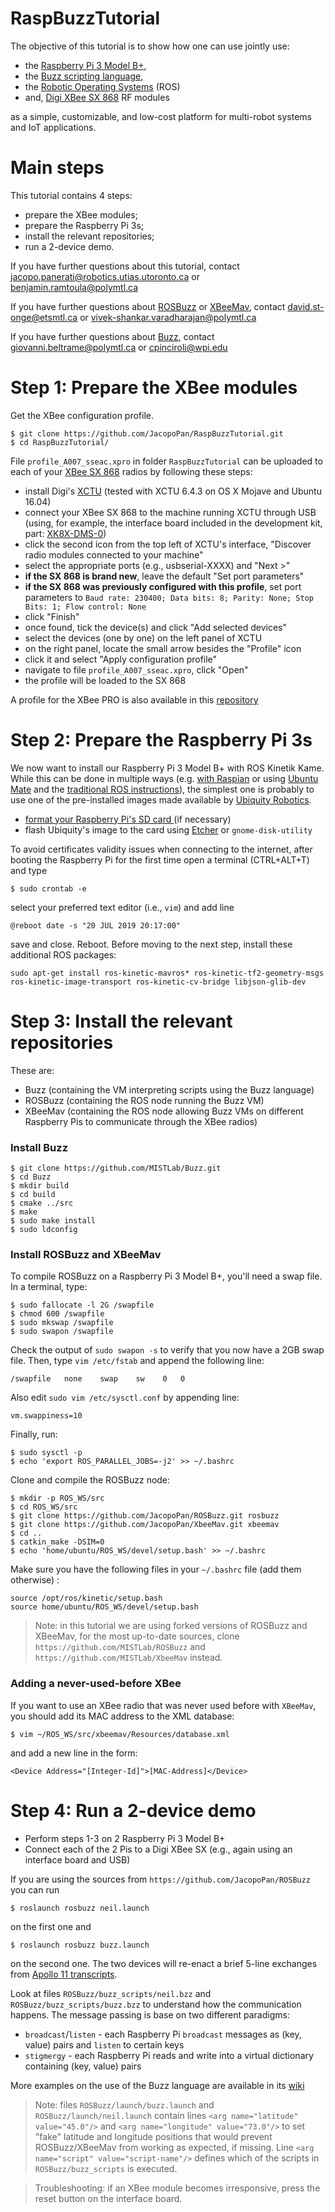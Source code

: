 # RaspBuzzTutorial

The objective of this tutorial is to show how one can use jointly use:

- the [Raspberry Pi 3 Model B+](https://www.raspberrypi.org/products/raspberry-pi-3-model-b-plus/),
- the [Buzz scripting language](https://the.swarming.buzz/wiki/),
- the [Robotic Operating Systems](https://www.ros.org/about-ros/) (ROS)
- and, [Digi XBee SX 868](https://www.digi.com/products/embedded-systems/digi-xbee/rf-modules/sub-1-ghz-modules/digi-xbee-sx-868) RF modules

as a simple, customizable, and low-cost platform for multi-robot systems and IoT applications.

# Main steps

This tutorial contains 4 steps:

- prepare the XBee modules;
- prepare the Raspberry Pi 3s;
- install the relevant repositories;
- run a 2-device demo.

If you have further questions about this tutorial, contact <jacopo.panerati@robotics.utias.utoronto.ca> or <benjamin.ramtoula@polymtl.ca>

If you have further questions about [ROSBuzz](https://github.com/MISTLab/ROSBuzz) or [XBeeMav](https://github.com/MISTLab/XbeeMav), contact 
<david.st-onge@etsmtl.ca> or <vivek-shankar.varadharajan@polymtl.ca>

If you have further questions about [Buzz](https://github.com/MISTLab/Buzz/), contact 
<giovanni.beltrame@polymtl.ca> or <cpinciroli@wpi.edu>



# Step 1: Prepare the XBee modules

Get the XBee configuration profile.

```
$ git clone https://github.com/JacopoPan/RaspBuzzTutorial.git
$ cd RaspBuzzTutorial/
```

File `profile_A007_sseac.xpro` in folder `RaspBuzzTutorial` can be uploaded to each of your [XBee SX 868](https://www.digi.com/products/embedded-systems/digi-xbee/rf-modules/sub-1-ghz-modules/digi-xbee-sx-868) radios by following these steps:

- install Digi's [XCTU](https://www.digi.com/products/embedded-systems/digi-xbee/digi-xbee-tools/xctu#productsupport-utilities) (tested with XCTU 6.4.3 on OS X Mojave and Ubuntu 16.04)
- connect your XBee SX 868 to the machine running XCTU through USB (using, for example, the interface board included in the development kit, part: [XK8X-DMS-0](https://www.digikey.com/product-detail/en/digi-international/XK8X-DMS-0/602-2117-ND/))
- click the second icon from the top left of XCTU's interface, "Discover radio modules connected to your machine"
- select the appropriate ports (e.g., usbserial-XXXX) and "Next >"
- **if the SX 868 is brand new**, leave the default "Set port parameters"
- **if the SX 868 was previously configured with this profile**, set port parameters to `Baud rate: 230400; Data bits: 8; Parity: None; Stop Bits: 1; Flow control: None`
- click "Finish"
- once found, tick the device(s) and click "Add selected devices"
- select the devices (one by one) on the left panel of XCTU
- on the right panel, locate the small arrow besides the "Profile" icon
- click it and select "Apply configuration profile"
- navigate to file `profile_A007_sseac.xpro`, click "Open"
- the profile will be loaded to the SX 868

A profile for the XBee PRO is also available in this [repository](http://git.mistlab.ca/bramtoula/spiri-resources.git)



# Step 2: Prepare the Raspberry Pi  3s

We now want to install our Raspberry Pi 3 Model B+ with ROS Kinetik Kame. While this can be done in multiple ways (e.g. [with Raspian](http://wiki.ros.org/ROSberryPi/Installing%20ROS%20Kinetic%20on%20the%20Raspberry%20Pi) or using [Ubuntu Mate](https://ubuntu-pi-flavour-maker.org/download/) and the [traditional ROS instructions](http://wiki.ros.org/kinetic/Installation/Ubuntu)), the simplest one is probably to use one of the pre-installed images made available by [Ubiquity Robotics](https://downloads.ubiquityrobotics.com/pi.html).

- [format your Raspberry Pi's SD card ](https://www.sdcard.org/downloads/formatter/) (if necessary)
- flash Ubiquity's image to the card using [Etcher](https://www.balena.io/etcher/) or `gnome-disk-utility`

To avoid certificates validity issues when connecting to the internet, after booting the Raspberry Pi for the first time open a terminal (CTRL+ALT+T) and type 

```
$ sudo crontab -e
```

select your preferred text editor (i.e., `vim`) and add line

```
@reboot date -s "20 JUL 2019 20:17:00"
```

save and close. Reboot. Before moving to the next step, install these additional ROS packages:

`sudo apt-get install ros-kinetic-mavros* ros-kinetic-tf2-geometry-msgs ros-kinetic-image-transport ros-kinetic-cv-bridge libjson-glib-dev`



# Step 3: Install the relevant repositories

These are:

- Buzz (containing the VM interpreting scripts using the Buzz language)
- ROSBuzz (containing the ROS node running the Buzz VM)
- XBeeMav (containing the ROS node allowing Buzz VMs on different Raspberry Pis to communicate through the XBee radios)

### Install Buzz

```
$ git clone https://github.com/MISTLab/Buzz.git
$ cd Buzz
$ mkdir build
$ cd build
$ cmake ../src
$ make
$ sudo make install
$ sudo ldconfig
```

### Install ROSBuzz and XBeeMav

To compile ROSBuzz on a Raspberry Pi 3 Model B+, you'll need a swap file. In a terminal, type: 

```
$ sudo fallocate -l 2G /swapfile
$ chmod 600 /swapfile
$ sudo mkswap /swapfile
$ sudo swapon /swapfile
```

Check the output of `sudo swapon -s` to verify that you now have a 2GB swap file. Then, type `vim /etc/fstab` and append the following line:

```
/swapfile   none    swap    sw    0   0
```

Also edit `sudo vim /etc/sysctl.conf` by appending line:

```
vm.swappiness=10
```

Finally, run:

```
$ sudo sysctl -p
$ echo 'export ROS_PARALLEL_JOBS=-j2' >> ~/.bashrc 
```

Clone and compile the ROSBuzz node:

```
$ mkdir -p ROS_WS/src
$ cd ROS_WS/src
$ git clone https://github.com/JacopoPan/ROSBuzz.git rosbuzz
$ git clone https://github.com/JacopoPan/XbeeMav.git xbeemav
$ cd ..
$ catkin_make -DSIM=0
$ echo 'home/ubuntu/ROS_WS/devel/setup.bash' >> ~/.bashrc 
```

Make sure you have the following files in your `~/.bashrc` file (add them otherwise) :

```
source /opt/ros/kinetic/setup.bash
source home/ubuntu/ROS_WS/devel/setup.bash
```

> Note: in this tutorial we are using forked versions of ROSBuzz and XBeeMav, for the most up-to-date sources, clone `https://github.com/MISTLab/ROSBuzz` and `https://github.com/MISTLab/XbeeMav` instead.

### Adding a never-used-before XBee 

If you want to use an XBee radio that was never used before with `XBeeMav`, you should add its MAC address to the XML database:

```
$ vim ~/ROS_WS/src/xbeemav/Resources/database.xml
```

and add a new line in the form:

```
<Device Address="[Integer-Id]">[MAC-Address]</Device>
```



# Step 4: Run a 2-device demo

- Perform steps 1-3 on 2 Raspberry Pi 3 Model B+
- Connect each of the 2 Pis to a Digi XBee SX (e.g., again using an interface board and USB)

If you are using the sources from `https://github.com/JacopoPan/ROSBuzz` you can run

```
$ roslaunch rosbuzz neil.launch
```

on the first one and 

```
$ roslaunch rosbuzz buzz.launch
```

on the second one. The two devices will re-enact a brief 5-line exchanges from [Apollo 11 transcripts](https://www.hq.nasa.gov/alsj/a11/a11transscript_cm.pdf).

Look at files `ROSBuzz/buzz_scripts/neil.bzz` and `ROSBuzz/buzz_scripts/buzz.bzz` to understand how the communication happens. The message passing is base on two different paradigms:

- `broadcast`/`listen` - each Raspberry Pi `broadcast` messages as (key, value) pairs and `listen` to certain keys
- `stigmergy` - each Raspberry Pi reads and write into a virtual dictionary containing (key, value) pairs

More examples on the use of the Buzz language are available in its [wiki](https://the.swarming.buzz/wiki/doku.php?id=buzz_syntax_cheatsheet)

> Note: files `ROSBuzz/launch/buzz.launch` and `ROSBuzz/launch/neil.launch` contain lines `<arg name="latitude" value="45.0"/>` and `<arg name="longitude" value="73.0"/>` to set "fake" latitude and longitude positions that would prevent ROSBuzz/XBeeMav from working as expected, if missing. Line `<arg name="script" value="script-name"/>` defines which of the scripts in `ROSBuzz/buzz_scripts` is executed.

> Troubleshooting: if an XBee module becomes irresponsive, press the reset button on the interface board.

